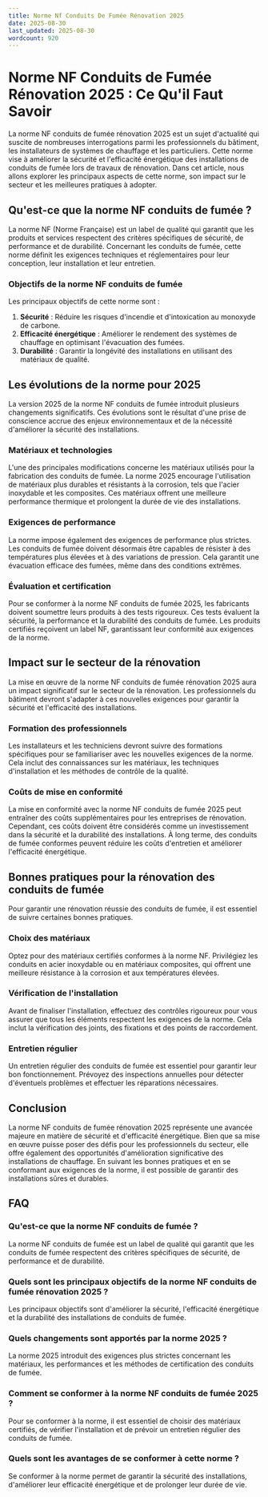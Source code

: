 ```yaml
---
title: Norme Nf Conduits De Fumée Rénovation 2025
date: 2025-08-30
last_updated: 2025-08-30
wordcount: 920
---
```


# Norme NF Conduits de Fumée Rénovation 2025 : Ce Qu'il Faut Savoir

La norme NF conduits de fumée rénovation 2025 est un sujet d'actualité qui suscite de nombreuses interrogations parmi les professionnels du bâtiment, les installateurs de systèmes de chauffage et les particuliers. Cette norme vise à améliorer la sécurité et l'efficacité énergétique des installations de conduits de fumée lors de travaux de rénovation. Dans cet article, nous allons explorer les principaux aspects de cette norme, son impact sur le secteur et les meilleures pratiques à adopter.

## Qu'est-ce que la norme NF conduits de fumée ?

La norme NF (Norme Française) est un label de qualité qui garantit que les produits et services respectent des critères spécifiques de sécurité, de performance et de durabilité. Concernant les conduits de fumée, cette norme définit les exigences techniques et réglementaires pour leur conception, leur installation et leur entretien.

### Objectifs de la norme NF conduits de fumée

Les principaux objectifs de cette norme sont :

1. **Sécurité** : Réduire les risques d'incendie et d'intoxication au monoxyde de carbone.
2. **Efficacité énergétique** : Améliorer le rendement des systèmes de chauffage en optimisant l'évacuation des fumées.
3. **Durabilité** : Garantir la longévité des installations en utilisant des matériaux de qualité.

## Les évolutions de la norme pour 2025

La version 2025 de la norme NF conduits de fumée introduit plusieurs changements significatifs. Ces évolutions sont le résultat d'une prise de conscience accrue des enjeux environnementaux et de la nécessité d'améliorer la sécurité des installations.

### Matériaux et technologies

L'une des principales modifications concerne les matériaux utilisés pour la fabrication des conduits de fumée. La norme 2025 encourage l'utilisation de matériaux plus durables et résistants à la corrosion, tels que l'acier inoxydable et les composites. Ces matériaux offrent une meilleure performance thermique et prolongent la durée de vie des installations.

### Exigences de performance

La norme impose également des exigences de performance plus strictes. Les conduits de fumée doivent désormais être capables de résister à des températures plus élevées et à des variations de pression. Cela garantit une évacuation efficace des fumées, même dans des conditions extrêmes.

### Évaluation et certification

Pour se conformer à la norme NF conduits de fumée 2025, les fabricants doivent soumettre leurs produits à des tests rigoureux. Ces tests évaluent la sécurité, la performance et la durabilité des conduits de fumée. Les produits certifiés reçoivent un label NF, garantissant leur conformité aux exigences de la norme.

## Impact sur le secteur de la rénovation

La mise en œuvre de la norme NF conduits de fumée rénovation 2025 aura un impact significatif sur le secteur de la rénovation. Les professionnels du bâtiment devront s'adapter à ces nouvelles exigences pour garantir la sécurité et l'efficacité des installations.

### Formation des professionnels

Les installateurs et les techniciens devront suivre des formations spécifiques pour se familiariser avec les nouvelles exigences de la norme. Cela inclut des connaissances sur les matériaux, les techniques d'installation et les méthodes de contrôle de la qualité.

### Coûts de mise en conformité

La mise en conformité avec la norme NF conduits de fumée 2025 peut entraîner des coûts supplémentaires pour les entreprises de rénovation. Cependant, ces coûts doivent être considérés comme un investissement dans la sécurité et la durabilité des installations. À long terme, des conduits de fumée conformes peuvent réduire les coûts d'entretien et améliorer l'efficacité énergétique.

## Bonnes pratiques pour la rénovation des conduits de fumée

Pour garantir une rénovation réussie des conduits de fumée, il est essentiel de suivre certaines bonnes pratiques.

### Choix des matériaux

Optez pour des matériaux certifiés conformes à la norme NF. Privilégiez les conduits en acier inoxydable ou en matériaux composites, qui offrent une meilleure résistance à la corrosion et aux températures élevées.

### Vérification de l'installation

Avant de finaliser l'installation, effectuez des contrôles rigoureux pour vous assurer que tous les éléments respectent les exigences de la norme. Cela inclut la vérification des joints, des fixations et des points de raccordement.

### Entretien régulier

Un entretien régulier des conduits de fumée est essentiel pour garantir leur bon fonctionnement. Prévoyez des inspections annuelles pour détecter d'éventuels problèmes et effectuer les réparations nécessaires.

## Conclusion

La norme NF conduits de fumée rénovation 2025 représente une avancée majeure en matière de sécurité et d'efficacité énergétique. Bien que sa mise en œuvre puisse poser des défis pour les professionnels du secteur, elle offre également des opportunités d'amélioration significative des installations de chauffage. En suivant les bonnes pratiques et en se conformant aux exigences de la norme, il est possible de garantir des installations sûres et durables.

## FAQ

### Qu'est-ce que la norme NF conduits de fumée ?

La norme NF conduits de fumée est un label de qualité qui garantit que les conduits de fumée respectent des critères spécifiques de sécurité, de performance et de durabilité.

### Quels sont les principaux objectifs de la norme NF conduits de fumée rénovation 2025 ?

Les principaux objectifs sont d'améliorer la sécurité, l'efficacité énergétique et la durabilité des installations de conduits de fumée.

### Quels changements sont apportés par la norme 2025 ?

La norme 2025 introduit des exigences plus strictes concernant les matériaux, les performances et les méthodes de certification des conduits de fumée.

### Comment se conformer à la norme NF conduits de fumée 2025 ?

Pour se conformer à la norme, il est essentiel de choisir des matériaux certifiés, de vérifier l'installation et de prévoir un entretien régulier des conduits de fumée.

### Quels sont les avantages de se conformer à cette norme ?

Se conformer à la norme permet de garantir la sécurité des installations, d'améliorer leur efficacité énergétique et de prolonger leur durée de vie.